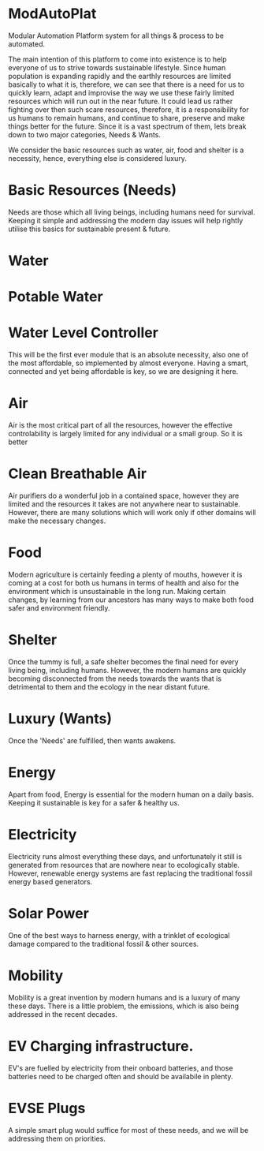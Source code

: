 # ModAutoPlat
Modular Automation Platform system for all things &amp; process to be automated.

The main intention of this platform to come into existence is to help everyone of us to strive towards sustainable lifestyle. Since human population is expanding rapidly and the earthly resources are limited basically to what it is, therefore, we can see that there is a need for us to quickly learn, adapt and improvise the way we use these fairly limited resources which will run out in the near future. It could lead us rather fighting over then such scare resources, therefore, it is a responsibility for us humans to remain humans, and continue to share, preserve and make things better for the future. Since it is a vast spectrum of them, lets break down to two major categories, Needs & Wants.

We consider the basic resources such as water, air, food and shelter is a necessity, hence, everything else is considered luxury.

# Basic Resources (Needs)
Needs are those which all living beings, including humans need for survival. Keeping it simple and addressing the modern day issues will help rightly utilise this basics for sustainable present & future.
 # Water
  # Potable Water
   # Water Level Controller
   This will be the first ever module that is an absolute necessity, also one of the most affordable, so implemented by almost everyone. Having a smart, connected and yet being affordable is key, so we are designing it here.

 # Air
 Air is the most critical part of all the resources, however the effective controlability is largely limited for any individual or a small group. So it is better 
  # Clean Breathable Air
  Air purifiers do a wonderful job in a contained space, however they are limited and the resources it takes are not anywhere near to sustainable. However, there are many solutions which will work only if other domains will make the necessary changes.
 # Food
 Modern agriculture is certainly feeding a plenty of mouths, however it is coming at a cost for both us humans in terms of health and also for the environment which is unsustainable in the long run. Making certain changes, by learning from our ancestors has many ways to make both food safer and environment friendly.

 # Shelter
 Once the tummy is full, a safe shelter becomes the final need for every living being, including humans. However, the modern humans are quickly becoming disconnected from the needs towards the wants that is detrimental to them and the ecology in the near distant future.

# Luxury (Wants)
Once the 'Needs' are fulfilled, then wants awakens.
 # Energy
 Apart from food, Energy is essential for the modern human on a daily basis. Keeping it sustainable is key for a safer & healthy us.
  # Electricity
  Electricity runs almost everything these days, and unfortunately it still is generated from resources that are nowhere near to ecologically stable. However, renewable energy systems are fast replacing the traditional fossil energy based generators.
  # Solar Power
  One of the best ways to harness energy, with a trinklet of ecological damage compared to the traditional fossil & other sources.

 # Mobility
 Mobility is a great invention by modern humans and is a luxury of many these days. There is a little problem, the emissions, which is also being addressed in the recent decades.
  # EV Charging infrastructure.
  EV's are fuelled by electricity from their onboard batteries, and those batteries need to be charged often and should be availabile in plenty.
   # EVSE Plugs
   A simple smart plug would suffice for most of these needs, and we will be addressing them on priorities.
